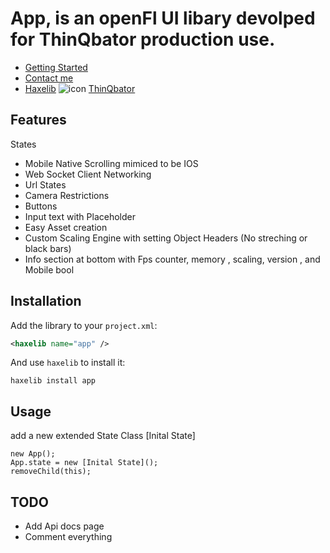 
# App, is an openFl UI libary devolped for ThinQbator production use.
- [Getting Started](https://github.com/PXshadow/App/wiki/Getting-Started)
- [Contact me](https://github.com/PXshadow/App/wiki/Contact)
- [Haxelib](https://lib.haxe.org/p/app)
![icon](https://static.wixstatic.com/media/070b20_d1d024bcce924b86b555be7c8f1f21a4~mv2_d_1732_2812_s_2.png/v1/fill/w_196,h_319,al_c,usm_0.66_1.00_0.01/070b20_d1d024bcce924b86b555be7c8f1f21a4~mv2_d_1732_2812_s_2.png)
[ThinQbator](https://www.thinqbator.net/)
## Features
States
- Mobile Native Scrolling mimiced to be IOS
- Web Socket Client Networking
- Url States
- Camera Restrictions
- Buttons
- Input text with Placeholder
- Easy Asset creation
- Custom Scaling Engine with setting Object Headers (No streching or black bars)
- Info section at bottom with Fps counter, memory , scaling, version , and Mobile bool

## Installation

Add the library to your `project.xml`:

```xml
<haxelib name="app" />
```

And use `haxelib` to install it:

```shell
haxelib install app
```

## Usage

add a new extended State Class [Inital State]
```
new App();
App.state = new [Inital State]();
removeChild(this);
```

## TODO

- Add Api docs page
- Comment everything